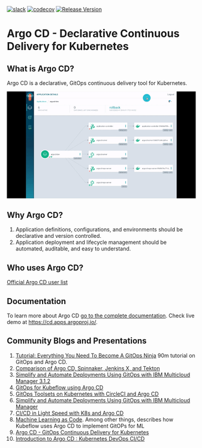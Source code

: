 [![slack](https://img.shields.io/badge/slack-argoproj-brightgreen.svg?logo=slack)](https://argoproj.github.io/community/join-slack)
[![codecov](https://codecov.io/gh/argoproj/argo-cd/branch/master/graph/badge.svg)](https://codecov.io/gh/argoproj/argo-cd)
[![Release Version](https://img.shields.io/github/v/release/argoproj/argo-cd?label=argo-cd)](https://github.com/argoproj/argo-cd/releases/latest)

# Argo CD - Declarative Continuous Delivery for Kubernetes

## What is Argo CD?

Argo CD is a declarative, GitOps continuous delivery tool for Kubernetes.

![Argo CD UI](docs/assets/argocd-ui.gif)

## Why Argo CD?

1. Application definitions, configurations, and environments should be declarative and version controlled.
1. Application deployment and lifecycle management should be automated, auditable, and easy to understand.

## Who uses Argo CD?

[Official Argo CD user list](USERS.md)

## Documentation

To learn more about Argo CD [go to the complete documentation](https://argoproj.github.io/argo-cd/).
Check live demo at https://cd.apps.argoproj.io/.

## Community Blogs and Presentations

1. [Tutorial: Everything You Need To Become A GitOps Ninja](https://www.youtube.com/watch?v=r50tRQjisxw) 90m tutorial on GitOps and Argo CD.
1. [Comparison of Argo CD, Spinnaker, Jenkins X, and Tekton](https://www.inovex.de/blog/spinnaker-vs-argo-cd-vs-tekton-vs-jenkins-x/)
1. [Simplify and Automate Deployments Using GitOps with IBM Multicloud Manager 3.1.2](https://medium.com/ibm-cloud/simplify-and-automate-deployments-using-gitops-with-ibm-multicloud-manager-3-1-2-4395af317359)
1. [GitOps for Kubeflow using Argo CD](https://www.kubeflow.org/docs/use-cases/gitops-for-kubeflow/)
1. [GitOps Toolsets on Kubernetes with CircleCI and Argo CD](https://www.digitalocean.com/community/tutorials/webinar-series-gitops-tool-sets-on-kubernetes-with-circleci-and-argo-cd)
1. [Simplify and Automate Deployments Using GitOps with IBM Multicloud Manager](https://www.ibm.com/blogs/bluemix/2019/02/simplify-and-automate-deployments-using-gitops-with-ibm-multicloud-manager-3-1-2/)
1. [CI/CD in Light Speed with K8s and Argo CD](https://www.youtube.com/watch?v=OdzH82VpMwI&feature=youtu.be)
1. [Machine Learning as Code](https://www.youtube.com/watch?v=VXrGp5er1ZE&t=0s&index=135&list=PLj6h78yzYM2PZf9eA7bhWnIh_mK1vyOfU). Among other things, describes how Kubeflow uses Argo CD to implement GitOPs for ML
1. [Argo CD - GitOps Continuous Delivery for Kubernetes](https://www.youtube.com/watch?v=aWDIQMbp1cc&feature=youtu.be&t=1m4s)
1. [Introduction to Argo CD : Kubernetes DevOps CI/CD](https://www.youtube.com/watch?v=2WSJF7d8dUg&feature=youtu.be)
